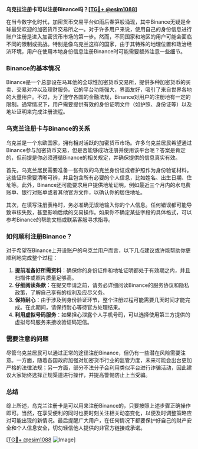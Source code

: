 **乌克拉注册卡可以注册Binance吗？[[TG💪+ @esim1088](https://t.me/s/esim1088)]**

在当今数字化时代，加密货币交易平台如雨后春笋般涌现，其中Binance无疑是全球最受欢迎的加密货币交易所之一。对于许多用户来说，使用自己的身份信息进行账户注册是进入加密货币市场的第一步。然而，不同国家和地区的用户可能会面临不同的限制或挑战。特别是像乌克兰这样的国家，由于其特殊的地理位置和政治经济环境，用户在使用本地身份信息注册Binance时可能需要额外注意一些细节。

### Binance的基本情况

Binance是一个总部设在马耳他的全球性加密货币交易所，提供多种加密货币的买卖、交易对冲以及理财服务。它的平台功能强大，界面友好，吸引了来自世界各地的大量用户。不过，为了遵守各国的金融法规，Binance对用户的注册地有一定的限制。通常情况下，用户需要提供有效的身份证明文件（如护照、身份证等）以及地址证明来完成注册流程。

### 乌克兰注册卡与Binance的关系

乌克兰是一个东欧国家，拥有相对活跃的加密货币市场。许多乌克兰居民希望通过Binance参与加密货币交易，但是否能够成功注册并使用该平台呢？答案是肯定的，但前提是你必须遵循Binance的相关规定，并确保提供的信息真实有效。

首先，乌克兰居民需要准备一张有效的乌克兰身份证或者护照作为身份验证材料。这些证件需要清晰可辨，并且包含所有必要的个人信息，比如姓名、出生日期、住址等。此外，Binance还可能要求用户提供地址证明，例如最近三个月内的水电费账单、银行对账单或者其他官方文件，以确认你的居住地址。

其次，在填写注册表格时，务必准确无误地输入你的个人信息。任何错误都可能导致审核失败，甚至影响后续的交易操作。如果你不确定某些字段的具体格式，可以参考Binance的帮助文档或联系客服寻求指导。

### 如何顺利注册Binance？

对于希望在Binance上开设账户的乌克兰用户而言，以下几点建议或许能帮助你更顺利地完成整个过程：

1. **提前准备好所需资料**：确保你的身份证件和地址证明都处于有效期之内，并且扫描件或照片质量足够高。
2. **仔细阅读条款**：在提交申请之前，请务必详细阅读Binance的服务协议和隐私政策，了解自己享有的权利及应尽义务。
3. **保持耐心**：由于涉及到身份验证环节，整个注册过程可能需要几天时间才能完成。在此期间，请保持耐心等待官方处理结果。
4. **利用虚拟号码服务**：如果担心泄露个人手机号码，可以选择使用第三方提供的虚拟号码服务来接收验证码短信。

### 需要注意的问题

尽管乌克兰居民可以通过正常的途径注册Binance，但仍有一些潜在风险需要注意。一方面，随着各国政府加强对加密货币行业的监管力度，未来可能会出台更加严格的法律法规；另一方面，部分不法分子会利用类似平台进行诈骗活动，因此建议大家始终选择正规渠道进行操作，并提高警惕防止上当受骗。

### 总结

综上所述，乌克兰注册卡是可以用来注册Binance的，只要按照上述步骤正确操作即可。当然，在享受便利的同时也要时刻关注相关动态变化，以便及时调整策略应对可能出现的新情况。最后提醒广大用户，在任何情况下都要保护好自己的财产安全和个人信息安全，切勿轻信他人提供的非官方链接或承诺。

[[TG💪+ @esim1088](https://t.me/s/esim1088) ![Image](https://i.postimg.cc/4NQfJmqS/Snipaste-2025-05-13-00-14-12.png)]